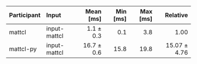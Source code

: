 | Participant | Input | Mean [ms] | Min [ms] | Max [ms] | Relative |
|:---|:---|---:|---:|---:|---:|
| mattcl | input-mattcl | 1.1 ± 0.3 | 0.1 | 3.8 | 1.00 |
| mattcl-py | input-mattcl | 16.7 ± 0.6 | 15.8 | 19.8 | 15.07 ± 4.76 |

